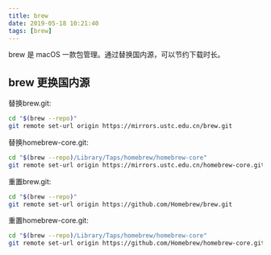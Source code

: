 ```yaml
---
title: brew
date: 2019-05-18 10:21:40
tags: [brew]
---
```


brew 是 macOS 一款包管理。通过替换国内源，可以节约下载时长。

## brew 更换国内源 

替换brew.git:

```bash
cd "$(brew --repo)"
git remote set-url origin https://mirrors.ustc.edu.cn/brew.git
```
替换homebrew-core.git:

```bash
cd "$(brew --repo)/Library/Taps/homebrew/homebrew-core"
git remote set-url origin https://mirrors.ustc.edu.cn/homebrew-core.git
```

重置brew.git:

```bash
cd "$(brew --repo)"
git remote set-url origin https://github.com/Homebrew/brew.git
```

重置homebrew-core.git:

```bash
cd "$(brew --repo)/Library/Taps/homebrew/homebrew-core"
git remote set-url origin https://github.com/Homebrew/homebrew-core.git
```